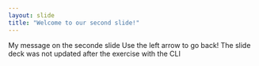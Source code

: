 ```yaml
---
layout: slide
title: "Welcome to our second slide!"
---
```

My message on the seconde slide
Use the left arrow to go back!
The slide deck was not updated after the exercise with the CLI
